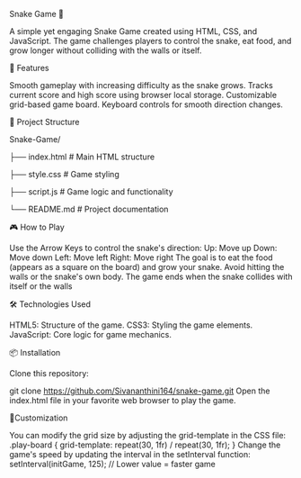 Snake Game 🐍

A simple yet engaging Snake Game created using HTML, CSS, and JavaScript. The game challenges players to control the snake, eat food, and grow longer without colliding with the walls or itself.

🚀 Features

Smooth gameplay with increasing difficulty as the snake grows.
Tracks current score and high score using browser local storage.
Customizable grid-based game board.
Keyboard controls for smooth direction changes.

📂 Project Structure

Snake-Game/

├── index.html      # Main HTML structure

├── style.css       # Game styling

├── script.js       # Game logic and functionality

└── README.md       # Project documentation

🎮 How to Play

Use the Arrow Keys to control the snake's direction:
Up: Move up
Down: Move down
Left: Move left
Right: Move right
The goal is to eat the food (appears as a square on the board) and grow your snake.
Avoid hitting the walls or the snake's own body.
The game ends when the snake collides with itself or the walls

🛠️ Technologies Used

HTML5: Structure of the game.
CSS3: Styling the game elements.
JavaScript: Core logic for game mechanics.

📦 Installation

Clone this repository:

git clone https://github.com/Sivananthini164/snake-game.git
Open the index.html file in your favorite web browser to play the game.

🔧Customization

You can modify the grid size by adjusting the grid-template in the CSS file:
.play-board {
    grid-template: repeat(30, 1fr) / repeat(30, 1fr);
}
Change the game's speed by updating the interval in the setInterval function:
setInterval(initGame, 125); // Lower value = faster game

